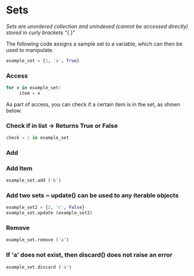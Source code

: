 # Sets

*Sets are unordered collection and unindexed (cannot be accessed directly) stored in curly brackets "*{ }"

The following code assigns a sample set to a variable, which can then be used to manipulate. 

```python
example_set = {1, 'a', True}
```

### Access

```python
for x in example_set:
     item = x
```

As part of access, you can check if a certain item is in the set, as shown below. 

### Check if in list -> Returns True or False
```python
check = 1 in example_set
```

### Add

### Add Item
```python
example_set.add ('b')
```

### Add two sets ~ update() can be used to any iterable objects
```python
example_set2 = {2, 'c', False}
example_set.update (example_set2)
```

### Remove

```python
example_set.remove ('a')
```
### If 'a' does not exist, then discard() does not raise an error
```python
example_set.discard ('a')
```